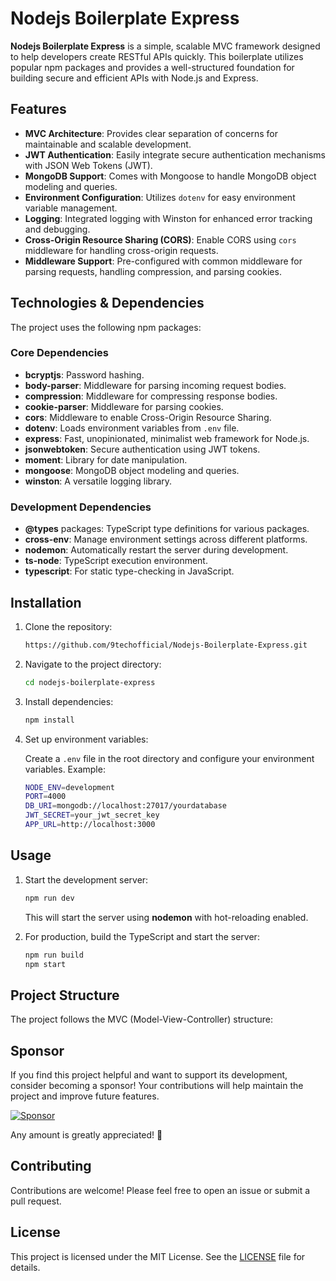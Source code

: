 # Nodejs Boilerplate Express

**Nodejs Boilerplate Express** is a simple, scalable MVC framework designed to help developers create RESTful APIs quickly. This boilerplate utilizes popular npm packages and provides a well-structured foundation for building secure and efficient APIs with Node.js and Express.

## Features

- **MVC Architecture**: Provides clear separation of concerns for maintainable and scalable development.
- **JWT Authentication**: Easily integrate secure authentication mechanisms with JSON Web Tokens (JWT).
- **MongoDB Support**: Comes with Mongoose to handle MongoDB object modeling and queries.
- **Environment Configuration**: Utilizes `dotenv` for easy environment variable management.
- **Logging**: Integrated logging with Winston for enhanced error tracking and debugging.
- **Cross-Origin Resource Sharing (CORS)**: Enable CORS using `cors` middleware for handling cross-origin requests.
- **Middleware Support**: Pre-configured with common middleware for parsing requests, handling compression, and parsing cookies.

## Technologies & Dependencies

The project uses the following npm packages:

### Core Dependencies
- **bcryptjs**: Password hashing.
- **body-parser**: Middleware for parsing incoming request bodies.
- **compression**: Middleware for compressing response bodies.
- **cookie-parser**: Middleware for parsing cookies.
- **cors**: Middleware to enable Cross-Origin Resource Sharing.
- **dotenv**: Loads environment variables from `.env` file.
- **express**: Fast, unopinionated, minimalist web framework for Node.js.
- **jsonwebtoken**: Secure authentication using JWT tokens.
- **moment**: Library for date manipulation.
- **mongoose**: MongoDB object modeling and queries.
- **winston**: A versatile logging library.

### Development Dependencies
- **@types** packages: TypeScript type definitions for various packages.
- **cross-env**: Manage environment settings across different platforms.
- **nodemon**: Automatically restart the server during development.
- **ts-node**: TypeScript execution environment.
- **typescript**: For static type-checking in JavaScript.

## Installation

1. Clone the repository:

    ```bash
    https://github.com/9techofficial/Nodejs-Boilerplate-Express.git
    ```

2. Navigate to the project directory:

    ```bash
    cd nodejs-boilerplate-express
    ```

3. Install dependencies:

    ```bash
    npm install
    ```

4. Set up environment variables:

    Create a `.env` file in the root directory and configure your environment variables. Example:
    
    ```bash
    NODE_ENV=development
    PORT=4000
    DB_URI=mongodb://localhost:27017/yourdatabase
    JWT_SECRET=your_jwt_secret_key
    APP_URL=http://localhost:3000
    ```

## Usage

1. Start the development server:

    ```bash
    npm run dev
    ```

    This will start the server using **nodemon** with hot-reloading enabled.

2. For production, build the TypeScript and start the server:

    ```bash
    npm run build
    npm start
    ```

## Project Structure

The project follows the MVC (Model-View-Controller) structure:

## Sponsor

If you find this project helpful and want to support its development, consider becoming a sponsor! Your contributions will help maintain the project and improve future features.

[![Sponsor](https://img.shields.io/badge/Sponsor-❤-red)](https://github.com/sponsors/9techofficial)

Any amount is greatly appreciated! 🙌

## Contributing

Contributions are welcome! Please feel free to open an issue or submit a pull request.

## License

This project is licensed under the MIT License. See the [LICENSE](./LICENSE) file for details.
